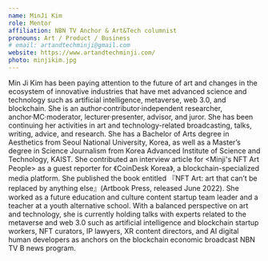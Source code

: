 ```yaml
---
name: MinJi Kim
role: Mentor
affiliation: NBN TV Anchor & Art&Tech columnist
pronouns: Art / Product / Business
# email: artandtechminji@gmail.com
website: https://www.artandtechminji.com/
photo: minjikim.jpg
---
```


Min Ji Kim has been paying attention to the future of art and changes in the ecosystem of innovative industries that have met advanced science and technology such as artificial intelligence, metaverse, web 3.0, and blockchain. She is an author·contributor·independent researcher, anchor·MC·moderator, lecturer·presenter, advisor, and juror. She has been continuing her activities in art and technology-related broadcasting, talks, writing, advice, and research. She has a Bachelor of Arts degree in Aesthetics from Seoul National University, Korea, as well as a Master’s degree in Science Journalism from Korea Advanced Institute of Science and Technology, KAIST. She contributed an interview article for <Minji's NFT Art People> as a guest reporter for 《CoinDesk Korea》, a blockchain-specialized media platform. She published the book entitled 『NFT Art: art that can’t be replaced by anything else』(Artbook Press, released June 2022). She worked as a future education and culture content startup team leader and a teacher at a youth alternative school. With a balanced perspective on art and technology, she is currently holding talks with experts related to the metaverse and web 3.0 such as artificial intelligence and blockchain startup workers, NFT curators, IP lawyers, XR content directors, and AI digital human developers as anchors on the blockchain economic broadcast NBN TV B news program.
